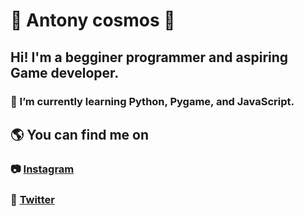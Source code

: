 

# 💫 Antony cosmos 💫
## Hi! I'm a begginer programmer and aspiring Game developer. 
### 🌱 I’m currently learning Python, Pygame, and JavaScript. 
## 🌎 You can find me on 
### 📷 [Instagram](https://www.instagram.com/a_cosmosss/) 
 
### 🐥 [Twitter](https://twitter.com/a_cosmosss)
<!---
Acosmosss/Acosmosss is a ✨ special ✨ repository because its `README.md` (this file) appears on your GitHub profile.
You can click the Preview link to take a look at your changes.
--->
